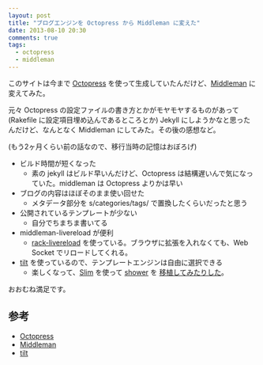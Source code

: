 ```yaml
---
layout: post
title: "ブログエンジンを Octopress から Middleman に変えた"
date: 2013-08-10 20:30
comments: true
tags:
  - octopress
  - middleman
---
```


このサイトは今まで [Octopress] を使って生成していたんだけど、[Middleman] に変えてみた。

<!-- more -->

元々 Octopress の設定ファイルの書き方とかがモヤモヤするものがあって(Rakefile に設定項目埋め込んであるところとか) Jekyll にしようかなと思ったんだけど、なんとなく Middleman にしてみた。その後の感想など。

(もう2ヶ月くらい前の話なので、移行当時の記憶はおぼろげ)

- ビルド時間が短くなった
  - 素の jekyll はビルド早いんだけど、Octopress は結構遅いんで気になっていた。middleman は Octopress よりかは早い
- ブログの内容はほぼそのまま使い回せた
  - メタデータ部分を s/categories/tags/ で置換したくらいだったと思う
- 公開されているテンプレートが少ない
  - 自分でちまちま書いてる
- middleman-livereload が便利
  - [rack-livereload](https://github.com/johnbintz/rack-livereload) を使っている。ブラウザに拡張を入れなくても、Web Socket でリロードしてくれる。
- [tilt] を使っているので、テンプレートエンジンは自由に選択できる
  - 楽しくなって、[Slim](http://slim-lang.com/) を使って [shower](https://github.com/shower/shower) を [移植してみたりした](https://github.com/f440/miwer)。

おおむね満足です。

## 参考
- [Octopress][]
- [Middleman][]
- [tilt][]

[Octopress]: http://octopress.org/
[Middleman]: http://middlemanapp.com/
[tilt]: https://github.com/rtomayko/tilt
